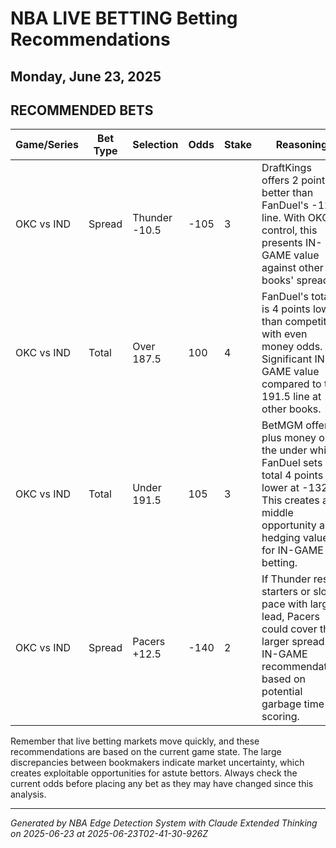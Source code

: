 # NBA LIVE BETTING Betting Recommendations
## Monday, June 23, 2025

## RECOMMENDED BETS
| Game/Series | Bet Type | Selection | Odds | Stake | Reasoning |
|-------------|----------|-----------|------|-------|-----------|
| OKC vs IND | Spread | Thunder -10.5 | -105 | 3 | DraftKings offers 2 points better than FanDuel's -12.5 line. With OKC in control, this presents IN-GAME value against other books' spreads. |
| OKC vs IND | Total | Over 187.5 | 100 | 4 | FanDuel's total is 4 points lower than competitors with even money odds. Significant IN-GAME value compared to the 191.5 line at other books. |
| OKC vs IND | Total | Under 191.5 | 105 | 3 | BetMGM offers plus money on the under while FanDuel sets the total 4 points lower at -132. This creates a middle opportunity and hedging value for IN-GAME betting. |
| OKC vs IND | Spread | Pacers +12.5 | -140 | 2 | If Thunder rest starters or slow pace with large lead, Pacers could cover this larger spread. IN-GAME recommendation based on potential garbage time scoring. |

Remember that live betting markets move quickly, and these recommendations are based on the current game state. The large discrepancies between bookmakers indicate market uncertainty, which creates exploitable opportunities for astute bettors. Always check the current odds before placing any bet as they may have changed since this analysis.

---
*Generated by NBA Edge Detection System with Claude Extended Thinking on 2025-06-23 at 2025-06-23T02-41-30-926Z*
